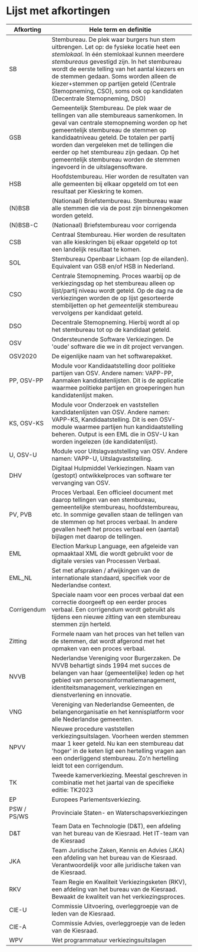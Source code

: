 # Lijst met afkortingen

| Afkorting | Hele term en definitie |
|-----------|------------------------|
| SB | Stembureau. De plek waar burgers hun stem uitbrengen. Let op: de fysieke locatie heet een _stemlokaal_. In één stemlokaal kunnen meerdere _stembureaus_ gevestigd zijn. In het stembureau wordt de eerste telling van het aantal kiezers en de stemmen gedaan. Soms worden alleen de kiezer+stemmen op partijen geteld (Centrale Stemopneming, CSO), soms ook op kandidaten (Decentrale Stemopneming, DSO) |
| GSB | Gemeentelijk Stembureau. De plek waar de tellingen van alle stembureaus samenkomen. In geval van centrale stemopneming worden op het gemeentelijk stembureau de stemmen op kandidaatniveau geteld. De totalen per partij worden dan vergeleken met de tellingen die eerder op het stembureau zijn gedaan. Op het gemeentelijk stembureau worden de stemmen ingevoerd in de uitslagensoftware. |
| HSB | Hoofdstembureau. Hier worden de resultaten van alle gemeenten bij elkaar opgeteld om tot een resultaat per Kieskring te komen. |
| (N)BSB | (Nationaal) Briefstembureau. Stembureau waar alle stemmen die via de post zijn binnengekomen worden geteld.
| (N)BSB-C | (Nationaal) Briefstembureau voor corrigenda |
| CSB | Centraal Stembureau. Hier worden de resultaten van alle kieskringen bij elkaar opgeteld op tot een landelijk resultaat te komen. |
| SOL | Stembureau Openbaar Lichaam (op de eilanden). Equivalent van GSB en/of HSB in Nederland. |
| CSO | Centrale Stemopneming. Proces waarbij op de verkiezingsdag op het stembureau alleen op lijst/partij niveau wordt geteld. Op de dag na de verkiezingen worden de op lijst gesorteerde stembiljetten op het _gemeentelijk_ stembureau vervolgens per kandidaat geteld. |
| DSO | Decentrale Stemopneming. Hierbij wordt al op het stembureau tot op de kandidaat geteld. |
| OSV | Ondersteunende Software Verkiezingen. De 'oude' software die we in dit project vervangen. |
| OSV2020 | De eigenlijke naam van het softwarepakket. |
| PP, OSV-PP | Module voor Kandidaatstelling door politieke partijen van OSV. Andere namen: VAPP-PP, Aanmaken kandidatenlijsten. Dit is de applicatie waarmee politieke partijen en groeperingen hun kandidatenlijst maken. |
| KS, OSV-KS | Module voor Onderzoek en vaststellen kandidatenlijsten van OSV. Andere namen: VAPP-KS, Kandidaatstelling. Dit is een OSV-module waarmee partijen hun kandidaatstelling beheren. Output is een EML die in OSV-U kan worden ingelezen (de kandidatenlijst). |
| U, OSV-U | Module voor Uitslagvaststelling van OSV. Andere namen: VAPP-U, Uitslagvaststelling. |
| DHV | Digitaal Hulpmiddel Verkiezingen. Naam van (gestopt) ontwikkelproces van software ter vervanging van OSV. |
| PV, PVB | Proces Verbaal. Een officieel document met daarop tellingen van een stembureau, gemeentelijke stembureau, hoofdstembureau, etc. In sommige gevallen staan de tellingen van de stemmen op het proces verbaal. In andere gevallen heeft het proces verbaal een (aantal) bijlagen met daarop de tellingen. |
| EML | Election Markup Language, een afgeleide van opmaaktaal XML die wordt gebruikt voor de digitale versies van Processen Verbaal. |
| EML_NL | Set met afspraken / afwijkingen van de internationale standaard, specifiek voor de Nederlandse context. |
| Corrigendum | Speciale naam voor een proces verbaal dat een correctie doorgeeft op een eerder proces verbaal. Een corrigendum wordt gebruikt als tijdens een nieuwe zitting van een stembureau stemmen zijn herteld. |
| Zitting | Formele naam van het proces van het tellen van de stemmen, dat wordt afgerond met het opmaken van een proces verbaal. |
| NVVB | Nederlandse Vereniging voor Burgerzaken. De NVVB behartigt sinds 1994 met succes de belangen van haar (gemeentelijke) leden op het gebied van persoonsinformatiemanagement, identiteitsmanagement, verkiezingen en dienstverlening en innovatie. |
| VNG | Vereniging van Nederlandse Gemeenten, de belangenorganisatie en het kennisplatform voor alle Nederlandse gemeenten. |
| NPVV | Nieuwe procedure vaststellen verkiezingsuitslagen. Voorheen werden stemmen maar 1 keer geteld. Nu kan een stembureau dat 'hoger' in de keten ligt een hertelling vragen aan een onderliggend stembureau. Zo'n hertelling leidt tot een corrigendum. |
| TK | Tweede kamerverkiezing. Meestal geschreven in combinatie met het jaartal van de specifieke editie: TK2023 |
| EP | Europees Parlementsverkiezing. |
| PSW / PS/WS | Provinciale Staten- en Waterschapsverkiezingen |
| D&T | Team Data en Technologie (D&T), een afdeling van het bureau van de Kiesraad. Het IT-team van de Kiesraad |
| JKA | Team Juridische Zaken, Kennis en Advies (JKA) een afdeling van het bureau van de Kiesraad. Verantwoordelijk voor alle juridische taken van de Kiesraad. |
| RKV |  Team Regie en Kwaliteit Verkiezingsketen (RKV), een afdeling van het bureau van de Kiesraad. Bewaakt de kwaliteit van het verkiezingsproces. |
| CIE-U | Commissie Uitvoering, overleggroepje van de leden van de Kiesraad. |
CIE-A | Commissie Advies, overleggroepje van de leden van de Kiesraad. |
| WPV | Wet programmatuur verkiezingsuitslagen |